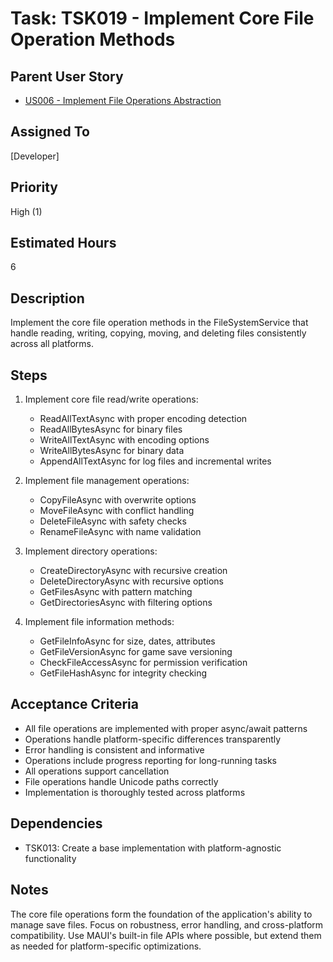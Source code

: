 # Task: TSK019 - Implement Core File Operation Methods

## Parent User Story

- [US006 - Implement File Operations Abstraction](US006-Implement-File-Operations-Abstraction.md)

## Assigned To

[Developer]

## Priority

High (1)

## Estimated Hours

6

## Description

Implement the core file operation methods in the FileSystemService that handle reading, writing, copying, moving, and deleting files consistently across all platforms.

## Steps

1. Implement core file read/write operations:
   - ReadAllTextAsync with proper encoding detection
   - ReadAllBytesAsync for binary files
   - WriteAllTextAsync with encoding options
   - WriteAllBytesAsync for binary data
   - AppendAllTextAsync for log files and incremental writes

2. Implement file management operations:
   - CopyFileAsync with overwrite options
   - MoveFileAsync with conflict handling
   - DeleteFileAsync with safety checks
   - RenameFileAsync with name validation

3. Implement directory operations:
   - CreateDirectoryAsync with recursive creation
   - DeleteDirectoryAsync with recursive options
   - GetFilesAsync with pattern matching
   - GetDirectoriesAsync with filtering options

4. Implement file information methods:
   - GetFileInfoAsync for size, dates, attributes
   - GetFileVersionAsync for game save versioning
   - CheckFileAccessAsync for permission verification
   - GetFileHashAsync for integrity checking

## Acceptance Criteria

- All file operations are implemented with proper async/await patterns
- Operations handle platform-specific differences transparently
- Error handling is consistent and informative
- Operations include progress reporting for long-running tasks
- All operations support cancellation
- File operations handle Unicode paths correctly
- Implementation is thoroughly tested across platforms

## Dependencies

- TSK013: Create a base implementation with platform-agnostic functionality

## Notes

The core file operations form the foundation of the application's ability to manage save files. Focus on robustness, error handling, and cross-platform compatibility. Use MAUI's built-in file APIs where possible, but extend them as needed for platform-specific optimizations.

